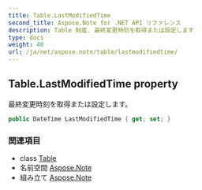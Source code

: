 ```yaml
---
title: Table.LastModifiedTime
second_title: Aspose.Note for .NET API リファレンス
description: Table 財産. 最終変更時刻を取得または設定します
type: docs
weight: 40
url: /ja/net/aspose.note/table/lastmodifiedtime/
---
```

## Table.LastModifiedTime property

最終変更時刻を取得または設定します。

```csharp
public DateTime LastModifiedTime { get; set; }
```

### 関連項目

* class [Table](../)
* 名前空間 [Aspose.Note](../../table/)
* 組み立て [Aspose.Note](../../../)


